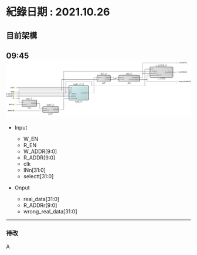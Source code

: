 # 紀錄日期 : 2021.10.26<br>


## 目前架構<br>
09:45<br>
  ![](https://github.com/twyayaya/en_s_de_proj/blob/main/pic/en_sram_de_pic2.jpg)<br>
  ---
  - Input
    - W_EN
    - R_EN
    - W_ADDR[9:0]
    - R_ADDR[9:0]
    - clk
    - INn[31:0]
    - selectt[31:0]
    
    
  - Onput
    - real_data[31:0]
    - R_ADDRr[9:0]
    - wrong_real_data[31:0]
  --- 


### 待改
  A
